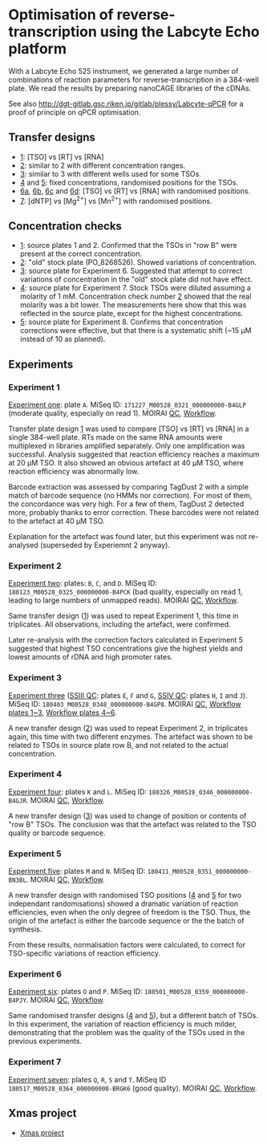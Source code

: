 Optimisation of reverse-transcription using the Labcyte Echo platform
=====================================================================

With a Labcyte Echo 525 instrument, we generated a large number of combinations
of reaction parameters for reverse-transcription in a 384-well plate.  We
read the results by preparing nanoCAGE libraries of the cDNAs.

See also <http://dgt-gitlab.gsc.riken.jp/gitlab/plessy/Labcyte-qPCR> for a proof
of principle on qPCR optimisation.


Transfer designs
----------------

 - [1](Labcyte-RT.md): [TSO] vs [RT] vs [RNA]
 - [2](Labcyte-RT2.md): similar to 2 with different concentration ranges.
 - [3](Labcyte-RT3.md): similar to 3 with different wells used for some TSOs.
 - [4](Labcyte-RT5.md) and [5](Labcyte-RT5.md): fixed concentrations, randomised positions for the TSOs.
 - [6a](Labcyte-RT6a.md), [6b](Labcyte-RT6b.md), [6c](Labcyte-RT6c.md) and [6d](Labcyte-RT6d.md):
   [TSO] vs [RT] vs [RNA] with randomised positions.
 - [7](Labcyte-RT7.md): [dNTP] vs [Mg<sup>2+</sup>] vs [Mn<sup>2+</sup>] with randomised positions.


Concentration checks
--------------------

 - [1](TSO_concentration_check.md): source plates 1 and 2.  Confirmed that the TSOs
   in "row B" were present at the correct concentration.
 - [2](TSO_concentration_check2.md): "old" stock plate (PO_8268526).
   Showed variations of concentration.
 - [3](TSO_concentration_check3.md): source plate for Experiment 6.
   Suggested that attempt to correct variations of concentration in the "old"
   stock plate did not have effect.
 - [4](TSO_concentration_check4.md): source plate for Experiment 7.  Stock TSOs
   were diluted assuming a molarity of 1 mM.  Concentration check number
   [2](TSO_concentration_check2.md) showed that the real molarity was a bit lower.
   The measurements here show that this was reflected in the source plate,
   except for the highest concentrations.
 - [5](TSO_concentration_check5.md): source plate for Experiment 8.  Confirms that
   concentration corrections were effective, but that there is a systematic
   shift (~15 µM instead of 10 as planned).


Experiments
-----------
 
### Experiment 1
 
[Experiment one](Labcyte-RT_Data_Analysis.md): plate `A`.
MiSeq ID: `171227_M00528_0321_000000000-B4GLP` (moderate quality, especially on read 1).
MOIRAI
  [QC](http://moirai.gsc.riken.jp/osc-fs_home/scratch/moirai/nanoCAGE2/project/Labcyte/171227_M00528_0321_000000000-B4GLP.paired_raw_quality_control2.20171228143720/171227_M00528_0321_000000000-B4GLP.paired_raw_quality_control2.20171228143720.html),
  [Workflow](http://moirai.gsc.riken.jp/osc-fs_home/scratch/moirai/nanoCAGE2/project/Labcyte/171227_M00528_0321_000000000-B4GLP.OP-WORKFLOW-CAGEscan-short-reads-v2.1~rc1.20180104125850/171227_M00528_0321_000000000-B4GLP.OP-WORKFLOW-CAGEscan-short-reads-v2.1~rc1.20180104125850.html).

Transfer plate design [1](Labcyte-RT.md) was used to compare [TSO] vs [RT] vs [RNA]
in a single 384-well plate.  RTs made on the same RNA amounts were multiplexed
in libraries amplified separately.  Only one amplification was successful.  Analysis
suggested that reaction efficiency reaches a maximum at 20 μM TSO.  It also
showed an obvious artefact at 40 μM TSO, where reaction efficiency was abnormally low.

Barcode extraction was assessed by comparing TagDust 2 with a simple match of
barcode sequence (no HMMs nor correction).  For most of them, the concordance
was very high.  For a few of them, TagDust 2 detected more, probably thanks
to error correction.  These barcodes were not related to the artefact at 40 μM TSO.

Explanation for the artefact was found later, but this experiment was not re-analysed
(superseded by Experiemnt 2 anyway).


### Experiment 2

[Experiment two](Labcyte-RT_Data_Analysis_2.md): plates: `B`, `C`, and `D`.
MiSeq ID: `180123_M00528_0325_000000000-B4PCK` (bad quality, especially on read 1, leading to large numbers of unmapped reads). 
MOIRAI
  [QC](http://moirai.gsc.riken.jp/osc-fs_home/scratch/moirai/nanoCAGE2/project/Labcyte/180123_M00528_0325_000000000-B4PCK.paired_raw_quality_control2.20180124101336/180123_M00528_0325_000000000-B4PCK.paired_raw_quality_control2.20180124101336.html),
  [Workflow](http://moirai.gsc.riken.jp/osc-fs_home/scratch/moirai/nanoCAGE2/project/Labcyte/180123_M00528_0325_000000000-B4PCK.OP-WORKFLOW-CAGEscan-short-reads-v2.1~rc1.20180124102551/180123_M00528_0325_000000000-B4PCK.OP-WORKFLOW-CAGEscan-short-reads-v2.1~rc1.20180124102551.html).

Same transfer design ([1](Labcyte-RT.md)) was used to repeat Experiment 1,
this time in triplicates.  All observations, including the artefact, were
confirmed.

Later re-analysis with the correction factors calculated in Experiment 5 suggested
that highest TSO concentrations give the highest yields and lowest amounts
of rDNA and high promoter rates.


### Experiment 3

[Experiment three](Labcyte-RT_Data_Analysis_3merge.md)
   ([SSIII QC](Labcyte-RT_Data_Analysis_3a.md): plates `E`, `F` and `G`,
   [SSIV QC](Labcyte-RT_Data_Analysis_3b.md): plates `H`, `I` and `J`).
MiSeq ID: `180403_M00528_0348_000000000-B4GP8`.
MOIRAI
 [QC](http://moirai.gsc.riken.jp/osc-fs_home/scratch/moirai/nanoCAGE2/project/Labcyte/180403_M00528_0348_000000000-B4GP8.paired_raw_quality_control2.20180404155647/180403_M00528_0348_000000000-B4GP8.paired_raw_quality_control2.20180404155647.html),
 [Workflow plates 1~3](http://moirai.gsc.riken.jp/osc-fs_home/scratch/moirai/nanoCAGE2/project/Labcyte/180403_M00528_0348_000000000-B4GP8_p123.OP-WORKFLOW-CAGEscan-short-reads-v2.1~rc1.20180409105009/180403_M00528_0348_000000000-B4GP8_p123.OP-WORKFLOW-CAGEscan-short-reads-v2.1~rc1.20180409105009.html),
 [Workflow plates 4~6](http://moirai.gsc.riken.jp/osc-fs_home/scratch/moirai/nanoCAGE2/project/Labcyte/180403_M00528_0348_000000000-B4GP8_p456.OP-WORKFLOW-CAGEscan-short-reads-v2.1~rc1.20180411094125/180403_M00528_0348_000000000-B4GP8_p456.OP-WORKFLOW-CAGEscan-short-reads-v2.1~rc1.20180411094125.html).

A new transfer design ([2](Labcyte-RT2.md)) was used to repeat Experiment 2,
in triplicates again, this time with two different enzymes.  The artefact was
shown to be related to TSOs in source plate row B, and not related to the
actual concentration.


### Experiment 4

[Experiment four](Labcyte-RT_Data_Analysis_4.md): plates `K` and `L`.
MiSeq ID: `180326_M00528_0346_000000000-B4GJR`.
MOIRAI
  [QC](http://moirai.gsc.riken.jp/osc-fs_home/scratch/moirai/nanoCAGE2/project/Labcyte/180326_M00528_0346_000000000-B4GJR.paired_raw_quality_control2.20180403111017/180326_M00528_0346_000000000-B4GJR.paired_raw_quality_control2.20180403111017.html),
  [Workflow](http://moirai.gsc.riken.jp/osc-fs_home/scratch/moirai/nanoCAGE2/project/Labcyte/180326_M00528_0346_000000000-B4GJR.OP-WORKFLOW-CAGEscan-short-reads-v2.1~rc1.20180329132046/180326_M00528_0346_000000000-B4GJR.OP-WORKFLOW-CAGEscan-short-reads-v2.1~rc1.20180329132046.html).
     
A new transfer design ([3](Labcyte-RT3.md)) was used to change of position
or contents of "row B" TSOs.  The conclusion was that the artefact was related
to the TSO quality or barcode sequence.


### Experiment 5
     
[Experiment five](Labcyte-RT_Data_Analysis_5.md): plates `M` and `N`.
MiSeq ID: `180411_M00528_0351_000000000-BN3BL`.
MOIRAI
  [QC](http://moirai.gsc.riken.jp/osc-fs_home/scratch/moirai/nanoCAGE2/project/Labcyte/180411_M00528_0351_000000000-BN3BL.paired_raw_quality_control2.20180412055341/180411_M00528_0351_000000000-BN3BL.paired_raw_quality_control2.20180412055341.html),
  [Workflow](http://moirai.gsc.riken.jp/osc-fs_home/scratch/moirai/nanoCAGE2/project/Labcyte/180411_M00528_0351_000000000-BN3BL.OP-WORKFLOW-CAGEscan-short-reads-v2.1.1.20180412203518/180411_M00528_0351_000000000-BN3BL.OP-WORKFLOW-CAGEscan-short-reads-v2.1.1.20180412203518.html).

A new transfer design with randomised TSO positions ([4](Labcyte-RT5.md) and
[5](Labcyte-RT5.md) for two independant randomisations) showed a dramatic
variation of reaction efficiencies, even when the only degree of freedom is the
TSO.  Thus, the origin of the artefact is either the barcode sequence or the
the batch of synthesis.

From these results, normalisation factors were calculated, to correct for
TSO-specific variations of reaction efficiency.


### Experiment 6

[Experiment six](Labcyte-RT_Data_Analysis_6.md): plates `O` and `P`.
MiSeq ID: `180501_M00528_0359_000000000-B4PJY`.
MOIRAI
  [QC](http://moirai.gsc.riken.jp/osc-fs_home/scratch/moirai/nanoCAGE2/project/Labcyte/180501_M00528_0359_000000000-B4PJY.paired_raw_quality_control2.20180502080443/180501_M00528_0359_000000000-B4PJY.paired_raw_quality_control2.20180502080443.html),
  [Workflow](http://moirai.gsc.riken.jp/osc-fs_home/scratch/moirai/nanoCAGE2/project/Labcyte/180501_M00528_0359_000000000-B4PJY.OP-WORKFLOW-CAGEscan-short-reads-v2.1.2.20180502081812/180501_M00528_0359_000000000-B4PJY.OP-WORKFLOW-CAGEscan-short-reads-v2.1.2.20180502081812.html).

Same randomised transfer designs ([4](Labcyte-RT5.md) and
[5](Labcyte-RT5.md)), but a different batch of TSOs.  In this experiment, the
variation of reaction efficiency is much milder, demonstrating that the problem
was the quality of the TSOs used in the previous experiments.


### Experiment 7

[Experiment seven](Labcyte-RT_Data_Analysis_7.md): plates `Q`, `R`, `S` and `T`.
MiSeq ID `180517_M00528_0364_000000000-BRGK6` (good quality).
MOIRAI
  [QC](http://moirai.gsc.riken.jp/osc-fs_home/scratch/moirai/nanoCAGE2/project/Labcyte/180517_M00528_0364_000000000-BRGK6.paired_raw_quality_control2.20180518043259/180517_M00528_0364_000000000-BRGK6.paired_raw_quality_control2.20180518043259.html),
  [Workflow]().


Xmas project
------------

 - [Xmas project](Xmas.md)
